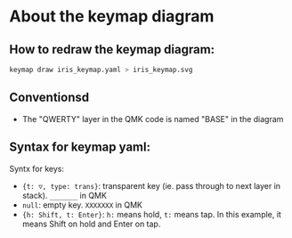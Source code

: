 # About the keymap diagram

## How to redraw the keymap diagram:
``` sh
keymap draw iris_keymap.yaml > iris_keymap.svg
```

## Conventionsd 

- The "QWERTY" layer in the QMK code is named "BASE" in the diagram 

## Syntax for keymap yaml:

Syntx for keys:
- `{t: ▽, type: trans}`: transparent key (ie. pass through to next layer in stack). `_______` in QMK 
- `null`: empty key. `XXXXXXX` in QMK
- `{h: Shift, t: Enter}`: `h:` means hold, `t:` means tap. In this example, it means Shift on hold and Enter on tap. 


